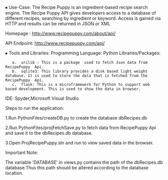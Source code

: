  
⦁    Use-Case: 
The Recipe Puppy is an ingredient-based recipe search engine. The Recipe Puppy API gives developers access to a database of different recipes, searching by ingredient or keyword. Access is gained via HTTP and results can be returned in JSON or XML

Homepage :  http://www.recipepuppy.com/about/api/

API Endpoint: http://www.recipepuppy.com/api/

⦁    Tools and Libraries: 
Programming Language: Python
Libraries/Packages:

       a.  urilib : This is a package  used to fetch Json data from RecipePuppy  Api. 
       b.  sqlite3: This library provides a disk based light weight database. It is used to store the data that is fetched from the   RecipePuppy  Api.
       c.  flask: This is a microframework for Python to support web  based development. This is used to show the data in browser.
IDE: 
Spyder,Microsoft Visual Studio

Steps to run the application:

1.Run PythonFiles/createDB.py to create the database dbRecipes.db

2.Run PythonFiles/projFetchSave.py to fetch data from RecipePuppy Api and save it to the dbRecipes.db database.

3.Open ProjRecipePuppy.sln and run to view saved data in the browser.

Important Note: 

The variable 'DATABASE' in views.py contains the path of the dbRecipes.db database.Thus this path should be altered according to the database location.

 
 
 
 
 
 
 
 
 
